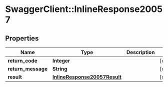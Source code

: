 # SwaggerClient::InlineResponse20057

## Properties
Name | Type | Description | Notes
------------ | ------------- | ------------- | -------------
**return_code** | **Integer** |  | [optional] 
**return_message** | **String** |  | [optional] 
**result** | [**InlineResponse20057Result**](InlineResponse20057Result.md) |  | [optional] 


